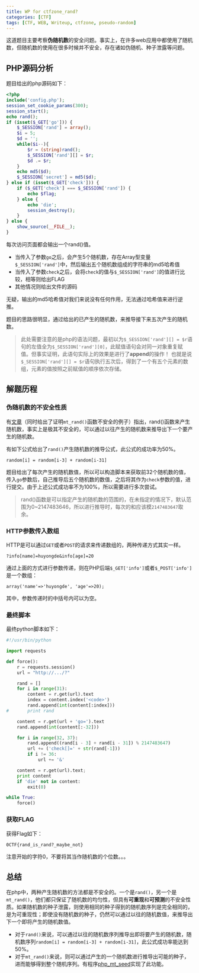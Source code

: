 ```yaml
---
title: WP for ctfzone_rand?
categories: [CTF]
tags: [CTF, WEB, Writeup, ctfzone, pseudo-random]
---
```




这道题目主要考察**伪随机数**的安全问题。事实上，在许多web应用中都使用了随机数，但随机数的使用在很多时候并不安全，存在诸如伪随机、种子泄露等问题。

## PHP源码分析

题目给出的php源码如下：

``` php
<?php
include('config.php');
session_set_cookie_params(300);
session_start();
echo rand();
if (isset($_GET['go'])) {
    $_SESSION['rand'] = array();
    $i = 5;
    $d = '';
    while($i--){
        $r = (string)rand();
        $_SESSION['rand'][] = $r;
        $d .= $r;
    }
    echo md5($d);
    $_SESSION['secret'] = md5($d);
} else if (isset($_GET['check'])) {
    if ($_GET['check'] === $_SESSION['rand']) {
        echo $flag;
    } else {
        echo 'die';
        session_destroy();
    }
} else {
    show_source(__FILE__);
}

```

每次访问页面都会输出一个rand()值。

- 当传入了参数`go`之后，会产生5个随机数，存在Array型变量`$_SESSION['rand']`中，然后输出五个随机数组成的字符串的md5哈希值
- 当传入了参数`check`之后，会将`check`的值与`$_SESSION['rand']`的值进行比较，相等则给出FLAG
- 其他情况则给出文件的源码

无疑，输出的md5哈希值对我们来说没有任何作用，无法通过哈希值来进行逆推。

题目的思路很明显，通过给出的已产生的随机数，来推导接下来五次产生的随机数。

> 此处需要注意的是php的语法问题，最初以为`$_SESSION['rand'][] = $r`语句的左值全为`$_SESSION['rand'][0]`，此赋值语句会对同一对象重复赋值。但事实证明，此语句实际上的效果是进行了**append**的操作！
> 也就是说`$_SESSION['rand'][] = $r`语句执行五次后，得到了一个有五个元素的数组，元素的值按照之前赋值的顺序依次存储。

## 解题历程

### 伪随机数的不安全性质

有[文章](https://forrestx386.github.io/2017/03/27/%E5%85%B3%E4%BA%8EPHP%E4%B8%AD%E4%BC%AA%E9%9A%8F%E6%9C%BA%E6%95%B0%E5%AE%89%E5%85%A8%E6%80%A7%E5%88%86%E6%9E%90/)（同时给出了证明`mt_rand()`函数不安全的例子）指出，rand()函数来产生随机数，事实上是极其不安全的，可以通过以往产生的随机数来推导出下一个要产生的随机数。

有如下公式给出了`rand()`产生随机数的推导公式，此公式的成功率为50%。

	random[i] = random[i-3] + random[i-31]
题目给出了每次产生的随机数值，所以可以构造脚本来获取前32个随机数的值，传入`go`参数后，自己推导后五个随机数的数值，之后将其作为`check`参数的值，进行提交。由于上述公式成功率不为100%，所以需要进行多次尝试。

> rand()函数是可以指定产生的随机数的范围的，在未指定的情况下，默认范围为0~2147483646，所以进行推导时，每次的和应该模`2147483647`取余。

### HTTP参数传入数组

HTTP是可以通过`GET`或者`POST`的请求来传递数组的，两种传递方式其实一样。

	?info[name]=huyongde&info[age]=20
通过上面的方式进行参数传递，则在PHP后端`$_GET['info']`或者`$_POST['info']` 是一个数组：

	array('name'=>'huyongde', 'age'=>20);
其中，参数传递时的中括号内可以为空。

### 最终脚本

最终python脚本如下：

``` python
#!/usr/bin/python

import requests

def force():
	r = requests.session()
	url = "http://.../?"

	rand = []
	for i in range(31):
		content = r.get(url).text
		index = content.index('<code>')
		rand.append(int(content[:index]))
#		print rand

	content = r.get(url + 'go=').text
	rand.append(int(content[:-32]))

	for i in range(32, 37):
		rand.append((rand[i - 3] + rand[i - 31]) % 2147483647)
		url += ('check[]=' + str(rand[-1]))
		if i != 36:
			url += '&'

	content = r.get(url).text;
	print content
	if 'die' not in content:
		exit(0)

while True:
	force()
```

### 获取FLAG

获得Flag如下：

	0CTF{rand_is_rand?_maybe_not}
注意开始的字符0，不要将其当作随机数的个位数。。。

## 总结

在php中，两种产生随机数的方法都是不安全的。一个是`rand()`，另一个是`mt_rand()`，他们都只保证了随机数的均匀性，但具有**可重现**和**可预测**的不安全性质。如果随机数的种子泄露，则使用相同的种子得到的随机数序列是完全相同的，是为可重现性；即使没有随机数的种子，仍然可以通过以往的随机数值，来推导出下一个即将产生的随机数值。

- 对于`rand()`来说，可以通过以往的随机数序列推导出即将要产生的随机数，随机数序列`random[i] = random[i-3] + random[i-31]`，此公式成功率能达到50%。
- 对于`mt_rand()`来说，则可以通过产生的一个随机数进行推导出可能的种子，进而能够得到整个随机序列。有程序[php_mt_seed](http://download.openwall.net/pub/projects/php_mt_seed/)实现了此功能。